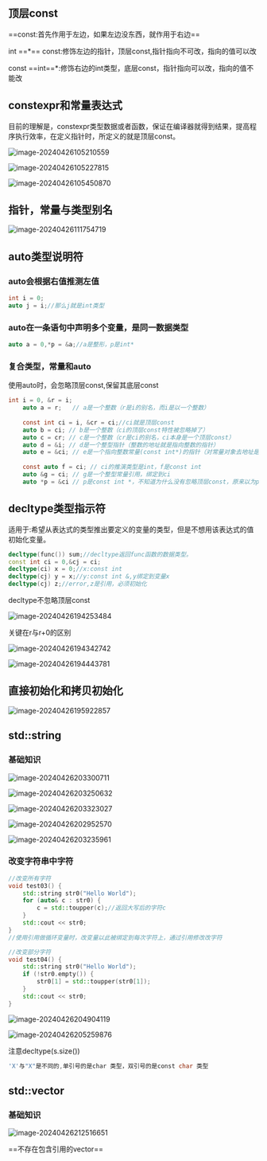 ## 顶层const

==const:首先作用于左边，如果左边没东西，就作用于右边==

int ==*== const:修饰左边的指针，顶层const,指针指向不可改，指向的值可以改

const ==int==*:修饰右边的int类型，底层const，指针指向可以改，指向的值不能改

## constexpr和常量表达式

目前的理解是，constexpr类型数据或者函数，保证在编译器就得到结果，提高程序执行效率，在定义指针时，所定义的就是顶层const。



![image-20240426105210559](assets/image-20240426105210559-1714222241605-2.png)

![image-20240426105227815](assets/image-20240426105227815.png)

![image-20240426105450870](assets/image-20240426105450870.png)

## 指针，常量与类型别名

![image-20240426111754719](assets/image-20240426111754719.png)

## auto类型说明符

### auto会根据右值推测左值

```c++
int i = 0;
auto j = i;//那么j就是int类型
```

### auto在一条语句中声明多个变量，是同一数据类型

```C
auto a = 0,*p = &a;//a是整形，p是int*
```

### 复合类型，常量和auto

使用auto时，会忽略顶层const,保留其底层const

```c
int i = 0, &r = i;
	auto a = r;   // a是一个整数（r是i的别名，而i是以一个整数）
 
	const int ci = i, &cr = ci;//ci就是顶层const
	auto b = ci; // b是一个整数（ci的顶层const特性被忽略掉了）
	auto c = cr; // c是一个整数（cr是ci的别名，ci本身是一个顶层const）
	auto d = &i; // d是一个整型指针（整数的地址就是指向整数的指针）
	auto e = &ci; // e是一个指向整数常量(const int*)的指针（对常量对象去地址是一种底层const）
 
	const auto f = ci; // ci的推演类型是int，f是const int
	auto &g = ci; // g是一个整型常量引用，绑定到ci
	auto *p = &ci // p是const int *，不知道为什么没有忽略顶层const，原来以为p是int*;


```

## decltype类型指示符

适用于:希望从表达式的类型推出要定义的变量的类型，但是不想用该表达式的值初始化变量。

```c++
decltype(func()) sum;//decltype返回func函数的数据类型。
const int ci = 0,&cj = ci;
decltype(ci) x = 0;//x:const int
decltype(cj) y = x;//y:const int &,y绑定到变量x
decltype(cj) z;//error,z是引用，必须初始化
```

decltype不忽略顶层const

![image-20240426194253484](assets/image-20240426194253484.png)

关键在r与r+0的区别

![image-20240426194342742](assets/image-20240426194342742.png)

![image-20240426194443781](assets/image-20240426194443781.png)

## 直接初始化和拷贝初始化

![image-20240426195922857](assets/image-20240426195922857.png)

## std::string

### 基础知识

![image-20240426203300711](assets/image-20240426203300711.png)

![image-20240426203250632](assets/image-20240426203250632.png)

![image-20240426203323027](assets/image-20240426203323027.png)

![image-20240426202952570](assets/image-20240426202952570.png)

![image-20240426203235961](assets/image-20240426203235961.png)

### 改变字符串中字符

```c++
//改变所有字符
void test03() {
	std::string str0("Hello World");
	for (auto& c : str0) {
		c = std::toupper(c);//返回大写后的字符c
	}
	std::cout << str0;
}
//使用引用做循环变量时，改变量以此被绑定到每次字符上，通过引用修改改字符

//改变部分字符
void test04() {
	std::string str0("Hello World");
	if (!str0.empty()) {
		str0[1] = std::toupper(str0[1]);
	}
	std::cout << str0;
}
```

![image-20240426204904119](assets/image-20240426204904119.png)

![image-20240426205259876](assets/image-20240426205259876.png)

注意decltype(s.size())

```c++
'X'与"X"是不同的,单引号的是char 类型，双引号的是const char 类型
```

## std::vector

### 基础知识

![image-20240426212516651](assets/image-20240426212516651.png)

==不存在包含引用的vector==